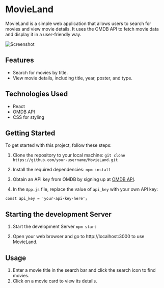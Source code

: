 # MovieLand

MovieLand is a simple web application that allows users to search for movies and view movie details. It uses the OMDB API to fetch movie data and display it in a user-friendly way.

![Screenshot](screenshot.png)

## Features

- Search for movies by title.
- View movie details, including title, year, poster, and type.

## Technologies Used

- React
- OMDB API
- CSS for styling

## Getting Started

To get started with this project, follow these steps:

1. Clone the repository to your local machine:
```git clone https://github.com/your-username/MovieLand.git```

2. Install the required dependencies:
```npm install```

3. Obtain an API key from OMDB by signing up at [OMDB API](http://www.omdbapi.com/apikey.aspx).

4. In the `App.js` file, replace the value of `api_key` with your own API key:

```const api_key = 'your-api-key-here';```

## Starting the development Server

1. Start the development Server
```npm start```

2. Open your web browser and go to http://localhost:3000 to use MovieLand.

## Usage
1. Enter a movie title in the search bar and click the search icon to find movies.
2. Click on a movie card to view its details.